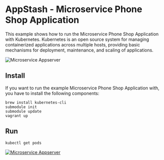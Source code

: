 # AppStash - Microservice Phone Shop Application

This example shows how to run the Microservice Phone Shop Application with Kubernetes. Kubernetes is an open source
system for managing containerized applications across multiple hosts, providing basic mechanisms for deployment,
maintenance, and scaling of applications.

![Microservice Appserver](https://raw.githubusercontent.com/zutherb/AppStash/master/external/images/microservice-appserver.png)

## Install

If you want to run the example Microservice Phone Shop Application with, you have to install the following components:

```
brew install kubernetes-cli
submodule init
submodule update
vagrant up
```

## Run

```
kubectl get pods

```

[![Microservice Appserver](https://raw.githubusercontent.com/zutherb/AppStash/master/external/images/microservice-appserver-youtube.png)](https://www.youtube.com/watch?v=EhPyYsZtn8o)